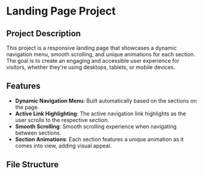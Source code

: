 # Landing Page Project

## Project Description
This project is a responsive landing page that showcases a dynamic navigation menu, smooth scrolling, and unique animations for each section. The goal is to create an engaging and accessible user experience for visitors, whether they're using desktops, tablets, or mobile devices.

## Features
- **Dynamic Navigation Menu**: Built automatically based on the sections on the page.
- **Active Link Highlighting**: The active navigation link highlights as the user scrolls to the respective section.
- **Smooth Scrolling**: Smooth scrolling experience when navigating between sections.
- **Section Animations**: Each section features a unique animation as it comes into view, adding visual appeal.

## File Structure
